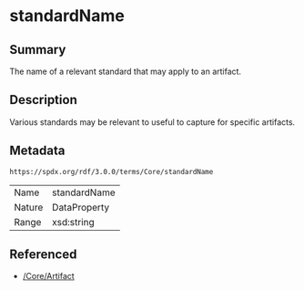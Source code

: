 <!-- Automatically generated by spec-parser v2.1.0 on 2024-06-17T15:44:58.460830+00:00 -->
<!-- SPDX-License-Identifier: Community-Spec-1.0 -->

# standardName

## Summary

The name of a relevant standard that may apply to an artifact.


## Description

Various standards may be relevant to useful to capture for specific artifacts.


## Metadata

`https://spdx.org/rdf/3.0.0/terms/Core/standardName`


| | |
|---|---|
| Name | standardName |
| Nature | DataProperty |
| Range | xsd:string |




## Referenced

- [/Core/Artifact](../../Core/Classes/Artifact.md)


